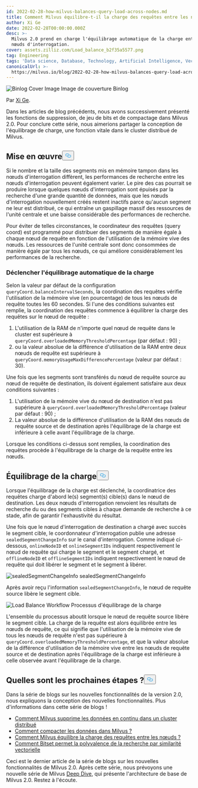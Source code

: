 ```yaml
---
id: 2022-02-28-how-milvus-balances-query-load-across-nodes.md
title: Comment Milvus équilibre-t-il la charge des requêtes entre les nœuds ?
author: Xi Ge
date: 2022-02-28T00:00:00.000Z
desc: >-
  Milvus 2.0 prend en charge l'équilibrage automatique de la charge entre les
  nœuds d'interrogation.
cover: assets.zilliz.com/Load_balance_b2f35a5577.png
tag: Engineering
tags: 'Data science, Database, Technology, Artificial Intelligence, Vector Management'
canonicalUrl: >-
  https://milvus.io/blog/2022-02-28-how-milvus-balances-query-load-across-nodes.md
---
```

<p>
  
   <span class="img-wrapper"> <img translate="no" src="https://assets.zilliz.com/Load_balance_b2f35a5577.png" alt="Binlog Cover Image" class="doc-image" id="binlog-cover-image" />
   </span> <span class="img-wrapper"> <span>Image de couverture Binlog</span> </span></p>
<p>Par <a href="https://github.com/xige-16">Xi Ge</a>.</p>
<p>Dans les articles de blog précédents, nous avons successivement présenté les fonctions de suppression, de jeu de bits et de compactage dans Milvus 2.0. Pour conclure cette série, nous aimerions partager la conception de l'équilibrage de charge, une fonction vitale dans le cluster distribué de Milvus.</p>
<h2 id="Implementation" class="common-anchor-header">Mise en œuvre<button data-href="#Implementation" class="anchor-icon" translate="no">
      <svg translate="no"
        aria-hidden="true"
        focusable="false"
        height="20"
        version="1.1"
        viewBox="0 0 16 16"
        width="16"
      >
        <path
          fill="#0092E4"
          fill-rule="evenodd"
          d="M4 9h1v1H4c-1.5 0-3-1.69-3-3.5S2.55 3 4 3h4c1.45 0 3 1.69 3 3.5 0 1.41-.91 2.72-2 3.25V8.59c.58-.45 1-1.27 1-2.09C10 5.22 8.98 4 8 4H4c-.98 0-2 1.22-2 2.5S3 9 4 9zm9-3h-1v1h1c1 0 2 1.22 2 2.5S13.98 12 13 12H9c-.98 0-2-1.22-2-2.5 0-.83.42-1.64 1-2.09V6.25c-1.09.53-2 1.84-2 3.25C6 11.31 7.55 13 9 13h4c1.45 0 3-1.69 3-3.5S14.5 6 13 6z"
        ></path>
      </svg>
    </button></h2><p>Si le nombre et la taille des segments mis en mémoire tampon dans les nœuds d'interrogation diffèrent, les performances de recherche entre les nœuds d'interrogation peuvent également varier. Le pire des cas pourrait se produire lorsque quelques nœuds d'interrogation sont épuisés par la recherche d'une grande quantité de données, mais que les nœuds d'interrogation nouvellement créés restent inactifs parce qu'aucun segment ne leur est distribué, ce qui entraîne un gaspillage massif des ressources de l'unité centrale et une baisse considérable des performances de recherche.</p>
<p>Pour éviter de telles circonstances, le coordinateur des requêtes (query coord) est programmé pour distribuer des segments de manière égale à chaque nœud de requête en fonction de l'utilisation de la mémoire vive des nœuds. Les ressources de l'unité centrale sont donc consommées de manière égale par tous les nœuds, ce qui améliore considérablement les performances de la recherche.</p>
<h3 id="Trigger-automatic-load-balance" class="common-anchor-header">Déclencher l'équilibrage automatique de la charge</h3><p>Selon la valeur par défaut de la configuration <code translate="no">queryCoord.balanceIntervalSeconds</code>, la coordination des requêtes vérifie l'utilisation de la mémoire vive (en pourcentage) de tous les nœuds de requête toutes les 60 secondes. Si l'une des conditions suivantes est remplie, la coordination des requêtes commence à équilibrer la charge des requêtes sur le nœud de requête :</p>
<ol>
<li>L'utilisation de la RAM de n'importe quel nœud de requête dans le cluster est supérieure à <code translate="no">queryCoord.overloadedMemoryThresholdPercentage</code> (par défaut : 90) ;</li>
<li>ou la valeur absolue de la différence d'utilisation de la RAM entre deux nœuds de requête est supérieure à <code translate="no">queryCoord.memoryUsageMaxDifferencePercentage</code> (valeur par défaut : 30).</li>
</ol>
<p>Une fois que les segments sont transférés du nœud de requête source au nœud de requête de destination, ils doivent également satisfaire aux deux conditions suivantes :</p>
<ol>
<li>L'utilisation de la mémoire vive du nœud de destination n'est pas supérieure à <code translate="no">queryCoord.overloadedMemoryThresholdPercentage</code> (valeur par défaut : 90) ;</li>
<li>La valeur absolue de la différence d'utilisation de la RAM des nœuds de requête source et de destination après l'équilibrage de la charge est inférieure à celle avant l'équilibrage de la charge.</li>
</ol>
<p>Lorsque les conditions ci-dessus sont remplies, la coordination des requêtes procède à l'équilibrage de la charge de la requête entre les nœuds.</p>
<h2 id="Load-balance" class="common-anchor-header">Équilibrage de la charge<button data-href="#Load-balance" class="anchor-icon" translate="no">
      <svg translate="no"
        aria-hidden="true"
        focusable="false"
        height="20"
        version="1.1"
        viewBox="0 0 16 16"
        width="16"
      >
        <path
          fill="#0092E4"
          fill-rule="evenodd"
          d="M4 9h1v1H4c-1.5 0-3-1.69-3-3.5S2.55 3 4 3h4c1.45 0 3 1.69 3 3.5 0 1.41-.91 2.72-2 3.25V8.59c.58-.45 1-1.27 1-2.09C10 5.22 8.98 4 8 4H4c-.98 0-2 1.22-2 2.5S3 9 4 9zm9-3h-1v1h1c1 0 2 1.22 2 2.5S13.98 12 13 12H9c-.98 0-2-1.22-2-2.5 0-.83.42-1.64 1-2.09V6.25c-1.09.53-2 1.84-2 3.25C6 11.31 7.55 13 9 13h4c1.45 0 3-1.69 3-3.5S14.5 6 13 6z"
        ></path>
      </svg>
    </button></h2><p>Lorsque l'équilibrage de la charge est déclenché, la coordinatrice des requêtes charge d'abord le(s) segment(s) cible(s) dans le nœud de destination. Les deux nœuds d'interrogation renvoient les résultats de recherche du ou des segments cibles à chaque demande de recherche à ce stade, afin de garantir l'exhaustivité du résultat.</p>
<p>Une fois que le nœud d'interrogation de destination a chargé avec succès le segment cible, le coordonnateur d'interrogation publie une adresse <code translate="no">sealedSegmentChangeInfo</code> sur le canal d'interrogation. Comme indiqué ci-dessous, <code translate="no">onlineNodeID</code> et <code translate="no">onlineSegmentIDs</code> indiquent respectivement le nœud de requête qui charge le segment et le segment chargé, et <code translate="no">offlineNodeID</code> et <code translate="no">offlineSegmentIDs</code> indiquent respectivement le nœud de requête qui doit libérer le segment et le segment à libérer.</p>
<p>
  
   <span class="img-wrapper"> <img translate="no" src="https://assets.zilliz.com/20220228_145413_f253cec15b.png" alt="sealedSegmentChangeInfo" class="doc-image" id="sealedsegmentchangeinfo" />
   </span> <span class="img-wrapper"> <span>sealedSegmentChangeInfo</span> </span></p>
<p>Après avoir reçu l'information <code translate="no">sealedSegmentChangeInfo</code>, le nœud de requête source libère le segment cible.</p>
<p>
  
   <span class="img-wrapper"> <img translate="no" src="https://assets.zilliz.com/20220228_145436_2604bc57a5.png" alt="Load Balance Workflow" class="doc-image" id="load-balance-workflow" />
   </span> <span class="img-wrapper"> <span>Processus d'équilibrage de la charge</span> </span></p>
<p>L'ensemble du processus aboutit lorsque le nœud de requête source libère le segment cible. La charge de la requête est alors équilibrée entre les nœuds de requête, ce qui signifie que l'utilisation de la mémoire vive de tous les nœuds de requête n'est pas supérieure à <code translate="no">queryCoord.overloadedMemoryThresholdPercentage</code>, et que la valeur absolue de la différence d'utilisation de la mémoire vive entre les nœuds de requête source et de destination après l'équilibrage de la charge est inférieure à celle observée avant l'équilibrage de la charge.</p>
<h2 id="Whats-next" class="common-anchor-header">Quelles sont les prochaines étapes ?<button data-href="#Whats-next" class="anchor-icon" translate="no">
      <svg translate="no"
        aria-hidden="true"
        focusable="false"
        height="20"
        version="1.1"
        viewBox="0 0 16 16"
        width="16"
      >
        <path
          fill="#0092E4"
          fill-rule="evenodd"
          d="M4 9h1v1H4c-1.5 0-3-1.69-3-3.5S2.55 3 4 3h4c1.45 0 3 1.69 3 3.5 0 1.41-.91 2.72-2 3.25V8.59c.58-.45 1-1.27 1-2.09C10 5.22 8.98 4 8 4H4c-.98 0-2 1.22-2 2.5S3 9 4 9zm9-3h-1v1h1c1 0 2 1.22 2 2.5S13.98 12 13 12H9c-.98 0-2-1.22-2-2.5 0-.83.42-1.64 1-2.09V6.25c-1.09.53-2 1.84-2 3.25C6 11.31 7.55 13 9 13h4c1.45 0 3-1.69 3-3.5S14.5 6 13 6z"
        ></path>
      </svg>
    </button></h2><p>Dans la série de blogs sur les nouvelles fonctionnalités de la version 2.0, nous expliquons la conception des nouvelles fonctionnalités. Plus d'informations dans cette série de blogs !</p>
<ul>
<li><a href="https://milvus.io/blog/2022-02-07-how-milvus-deletes-streaming-data-in-distributed-cluster.md">Comment Milvus supprime les données en continu dans un cluster distribué</a></li>
<li><a href="https://milvus.io/blog/2022-2-21-compact.md">Comment compacter les données dans Milvus ?</a></li>
<li><a href="https://milvus.io/blog/2022-02-28-how-milvus-balances-query-load-across-nodes.md">Comment Milvus équilibre la charge des requêtes entre les nœuds ?</a></li>
<li><a href="https://milvus.io/blog/2022-2-14-bitset.md">Comment Bitset permet la polyvalence de la recherche par similarité vectorielle</a></li>
</ul>
<p>Ceci est le dernier article de la série de blogs sur les nouvelles fonctionnalités de Milvus 2.0. Après cette série, nous prévoyons une nouvelle série de Milvus <a href="https://milvus.io/blog/deep-dive-1-milvus-architecture-overview.md">Deep Dive</a>, qui présente l'architecture de base de Milvus 2.0. Restez à l'écoute.</p>
